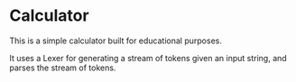 # Calculator
This is a simple calculator built for educational purposes.

It uses a Lexer for generating a stream of tokens given an input string, and parses the stream of tokens. 
